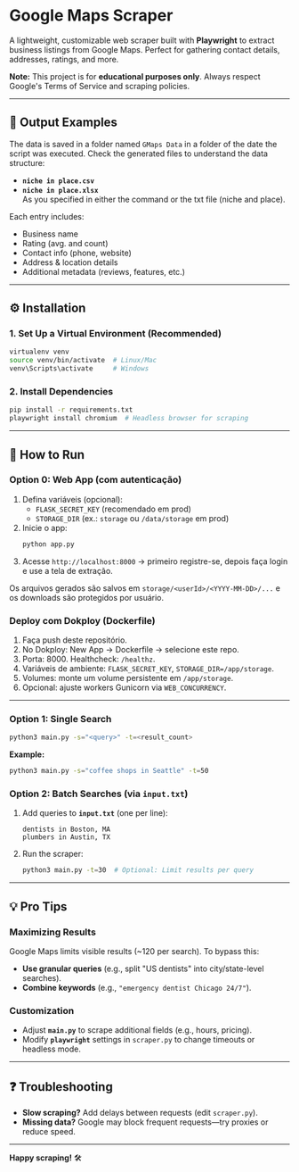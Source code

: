 # Google Maps Scraper  

A lightweight, customizable web scraper built with **Playwright** to extract business listings from Google Maps. Perfect for gathering contact details, addresses, ratings, and more.  

**Note:** This project is for **educational purposes only**. Always respect Google's Terms of Service and scraping policies.  

---

## 📂 Output Examples  
The data is saved in a folder named `GMaps Data` in a folder of the date the script was executed.
Check the generated files to understand the data structure:  
- **`niche in place.csv`**  
- **`niche in place.xlsx`**  
As you specified in either the command or the txt file (niche and place).

Each entry includes:  
- Business name  
- Rating (avg. and count)  
- Contact info (phone, website)  
- Address & location details  
- Additional metadata (reviews, features, etc.)  

---

## ⚙️ Installation  

### 1. Set Up a Virtual Environment (Recommended)  
```bash
virtualenv venv  
source venv/bin/activate  # Linux/Mac  
venv\Scripts\activate     # Windows  
```  

### 2. Install Dependencies  
```bash
pip install -r requirements.txt  
playwright install chromium  # Headless browser for scraping  
```  

---

## 🚀 How to Run  

### Option 0: Web App (com autenticação)  
1. Defina variáveis (opcional):
   - `FLASK_SECRET_KEY` (recomendado em prod)
   - `STORAGE_DIR` (ex.: `storage` ou `/data/storage` em prod)
2. Inicie o app:
   ```bash
   python app.py
   ```  
3. Acesse `http://localhost:8000` → primeiro registre-se, depois faça login e use a tela de extração.

Os arquivos gerados são salvos em `storage/<userId>/<YYYY-MM-DD>/...` e os downloads são protegidos por usuário.

### Deploy com Dokploy (Dockerfile)
1. Faça push deste repositório.
2. No Dokploy: New App → Dockerfile → selecione este repo.
3. Porta: 8000. Healthcheck: `/healthz`.
4. Variáveis de ambiente: `FLASK_SECRET_KEY`, `STORAGE_DIR=/app/storage`.
5. Volumes: monte um volume persistente em `/app/storage`.
6. Opcional: ajuste workers Gunicorn via `WEB_CONCURRENCY`.

---

### Option 1: Single Search  
```bash
python3 main.py -s="<query>" -t=<result_count>  
```  
**Example:**  
```bash
python3 main.py -s="coffee shops in Seattle" -t=50  
```  

### Option 2: Batch Searches (via `input.txt`)  
1. Add queries to **`input.txt`** (one per line):  
   ```text
   dentists in Boston, MA  
   plumbers in Austin, TX  
   ```  
2. Run the scraper:  
   ```bash
   python3 main.py -t=30  # Optional: Limit results per query  
   ```  

---

## 💡 Pro Tips  

### Maximizing Results  
Google Maps limits visible results (~120 per search). To bypass this:  
- **Use granular queries** (e.g., split "US dentists" into city/state-level searches).  
- **Combine keywords** (e.g., `"emergency dentist Chicago 24/7"`).  

### Customization  
- Adjust **`main.py`** to scrape additional fields (e.g., hours, pricing).  
- Modify **`playwright`** settings in `scraper.py` to change timeouts or headless mode.  

---

## ❓ Troubleshooting  
- **Slow scraping?** Add delays between requests (edit `scraper.py`).  
- **Missing data?** Google may block frequent requests—try proxies or reduce speed.  

--- 

**Happy scraping!** 🛠️
